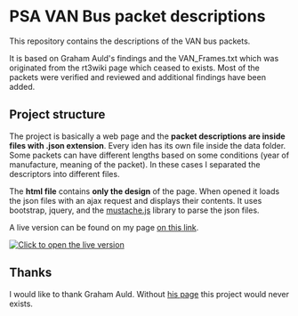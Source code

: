 # PSA VAN Bus packet descriptions

This repository contains the descriptions of the VAN bus packets.

It is based on Graham Auld's findings and the VAN_Frames.txt which was originated from the rt3wiki page which ceased to exists. Most of the packets were verified and reviewed and additional findings have been added.

## Project structure

The project is basically a web page and the **packet descriptions are inside files with .json extension**. Every iden has its own file inside the data folder. Some packets can have different lengths based on some conditions (year of manufacture, meaning of the packet). In these cases I separated the descriptors into different files.

The **html file** contains **only the design** of the page. When opened it loads the json files with an ajax request and displays their contents. It uses bootstrap, jquery, and the [mustache.js][mustache_js] library to parse the json files.

A live version can be found on my page [on this link][live_version].

[![Click to open the live version](http://pinterpeti.hu/psavanbus/preview.png)](http://pinterpeti.hu/psavanbus/PSA-VAN.html "Click to open the live version")

## Thanks

I would like to thank Graham Auld. Without [his page][graham_auld] this project would never exists.

[live_version]: http://pinterpeti.hu/psavanbus/PSA-VAN.html
[graham_auld]: http://graham.auld.me.uk/projects/vanbus/packets.html
[mustache_js]: https://github.com/janl/mustache.js

